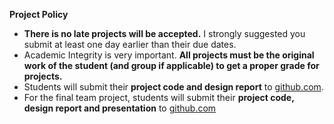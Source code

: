 **Project Policy**

* **There is no late projects will be accepted.** I strongly suggested you submit at least one day earlier than their due dates. 
* Academic Integrity is very important. **All projects must be the original work of the student (and group if applicable) to get a proper grade for projects.**
* Students will submit their **project code and design report** to [github.com](https://github.com/).
* For the final team project, students will submit their **project code, design report and presentation** to [github.com](https://github.com/)
